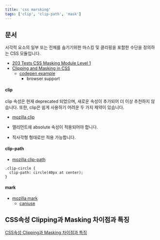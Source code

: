 ```yaml
---
title: 'css marsking'
tags: ['clip', 'clip-path', 'mask']
---
```


## 문서

시각적 요소의 일부 또는 전체를 숨기기위한 마스킹 및 클리핑을 포함한 수단을 정의하는 CSS 모듈입니다.

-   [203 Tests CSS Masking Module Level 1](https://drafts.fxtf.org/css-masking-1/#mask-borders)
-   [Clipping and Masking in CSS](https://css-tricks.com/clipping-masking-css/)
    -   [codepen example](https://codepen.io/yoksel/embed/fsdbu?height=1500&theme-id=1&slug-hash=fsdbu&default-tab=result&user=yoksel&name=cp_embed_8)
        -   browser support

#### clip

clip 속성은 현재 deprecated 되었으며, 새로운 속성이 추가되어 더 이상 추천하지 않습니다. 또한, clip은 쉽게 사용하기 어려운 두 가지 제약이 있습니다.

-   [mozilla clip](https://developer.mozilla.org/ko/docs/Web/CSS/clip)

-   엘리먼트에 absolute 속성이 적용되어야 합니다.
-   직사각형 형태로만 적용 가능합니다.

#### clip-path

-   [mozilla clip-path](https://developer.mozilla.org/ko/docs/Web/CSS/clip-path)

```
.clip-circle {
  clip-path: circle(40px at center);
}
```

#### mark

-   [mozilla mark](https://developer.mozilla.org/en-US/docs/Web/CSS/mask)
    -   [caniuse](https://caniuse.com/?search=mask)

## CSS속성 Clipping과 Masking 차이점과 특징

[CSS속성 Clipping과 Masking 차이점과 특징](https://shlee1353.github.io/2019/07/15/css-clip-mask/)

